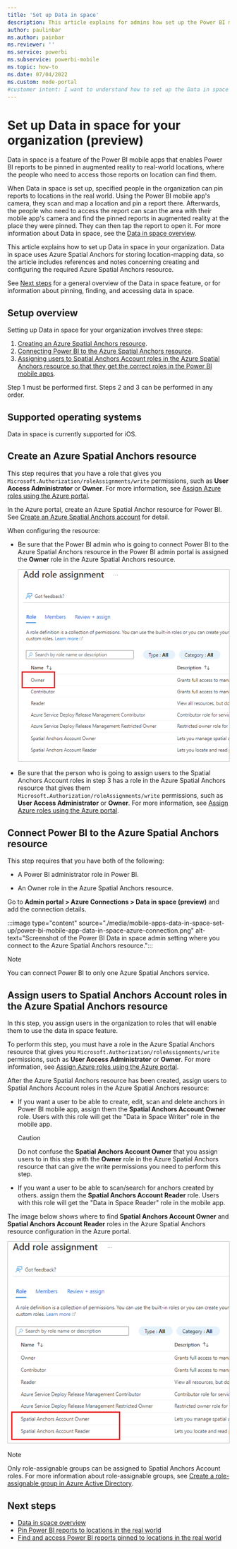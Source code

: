 ```yaml
---
title: 'Set up Data in space'
description: This article explains for admins how set up the Power BI mobile app's Data in space feature in their organization.
author: paulinbar
ms.author: painbar
ms.reviewer: ''
ms.service: powerbi
ms.subservice: powerbi-mobile
ms.topic: how-to
ms.date: 07/04/2022
ms.custom: mode-portal
#customer intent: I want to understand how to set up the Data in space feature in my organization.
---
```

# Set up Data in space for your organization (preview)

Data in space is a feature of the Power BI mobile apps that enables Power BI reports to be pinned in augmented reality to real-world locations, where the people who need to access those reports on location can find them.

When Data in space is set up, specified people in the organization can pin reports to locations in the real world. Using the Power BI mobile app's camera, they scan and map a location and pin a report there. Afterwards, the people who need to access the report can scan the area with their mobile app's camera and find the pinned reports in augmented reality at the place they were pinned. They can then tap the report to open it. For more information about Data in space, see the [Data in space overview](./mobile-apps-data-in-space-overview.md).

This article explains how to set up Data in space in your organization. Data in space uses Azure Spatial Anchors for storing location-mapping data, so the article includes references and notes concerning creating and configuring the required Azure Spatial Anchors resource.

See [Next steps](#next-steps) for a general overview of the Data in space feature, or for information about pinning, finding, and accessing data in space.

## Setup overview

Setting up Data in space for your organization involves three steps:

1. [Creating an Azure Spatial Anchors resource](#create-an-azure-spatial-anchors-resource).
1. [Connecting Power BI to the Azure Spatial Anchors resource](#connect-power-bi-to-the-azure-spatial-anchors-resource).
1. [Assigning users to Spatial Anchors Account roles in the Azure Spatial Anchors resource so that they get the correct roles in the Power BI mobile apps](#assign-users-to-spatial-anchors-account-roles-in-the-azure-spatial-anchors-resource).

Step 1 must be performed first. Steps 2 and 3 can be performed in any order.

## Supported operating systems

Data in space is currently supported for iOS.

## Create an Azure Spatial Anchors resource

This step requires that you have a role that gives you `Microsoft.Authorization/roleAssignments/write` permissions, such as **User Access Administrator** or **Owner**. For more information, see [Assign Azure roles using the Azure portal](/azure/role-based-access-control/role-assignments-portal?tabs=current).

In the Azure portal, create an Azure Spatial Anchor resource for Power BI. See [Create an Azure Spatial Anchors account](/azure/spatial-anchors/how-tos/create-asa-account?tabs=azure-portal) for detail.

When configuring the resource:

* Be sure that the Power BI admin who is going to connect Power BI to the Azure Spatial Anchors resource in the Power BI admin portal is assigned the **Owner** role in the Azure Spatial Anchors resource.

    ![Screenshot of the Owner role in the Azure Spatial Anchors resource.](./media/mobile-apps-data-in-space-set-up/power-bi-mobile-app-data-in-space-resource-owner-role.png)

* Be sure that the person who is going to assign users to the Spatial Anchors Account roles in step 3 has a role in the Azure Spatial Anchors resource that gives them `Microsoft.Authorization/roleAssignments/write` permissions, such as **User Access Administrator** or **Owner**. For more information, see [Assign Azure roles using the Azure portal](/azure/role-based-access-control/role-assignments-portal?tabs=current).

## Connect Power BI to the Azure Spatial Anchors resource

This step requires that you have both of the following:

* A Power BI administrator role in Power BI.

* An Owner role in the Azure Spatial Anchors resource.

Go to **Admin portal > Azure Connections > Data in space (preview)** and add the connection details.

:::image type="content" source="./media/mobile-apps-data-in-space-set-up/power-bi-mobile-app-data-in-space-azure-connection.png" alt-text="Screenshot of the Power BI Data in space admin setting where you connect to the Azure Spatial Anchors resource.":::

>[!NOTE]
> You can connect Power BI to only one Azure Spatial Anchors service.

## Assign users to Spatial Anchors Account roles in the Azure Spatial Anchors resource

In this step, you assign users in the organization to roles that will enable them to use the data in space feature.

To perform this step, you must have a role in the Azure Spatial Anchors resource that gives you `Microsoft.Authorization/roleAssignments/write` permissions, such as **User Access Administrator** or **Owner**. For more information, see [Assign Azure roles using the Azure portal](/azure/role-based-access-control/role-assignments-portal?tabs=current).

After the Azure Spatial Anchors resource has been created, assign users to Spatial Anchors Account roles in the Azure Spatial Anchors resource:

* If you want a user to be able to create, edit, scan and delete anchors in Power BI mobile app, assign them the **Spatial Anchors Account Owner** role. Users with this role will get the "Data in Space Writer" role in the mobile app.

    >[!CAUTION]
    > Do not confuse the **Spatial Anchors Account Owner** that you assign users to in this step with the **Owner** role in the Azure Spatial Anchors resource that can give the write permissions you need to perform this step.

* If you want a user to be able to scan/search for anchors created by others. assign them the **Spatial Anchors Account Reader** role. Users with this role will get the "Data in Space Reader" role in the mobile app.

The image below shows where to find **Spatial Anchors Account Owner** and **Spatial Anchors Account Reader** roles in the Azure Spatial Anchors resource configuration in the Azure portal.

![Screenshot of Azure Spatial Anchors roles in Azure portal.](./media/mobile-apps-data-in-space-set-up/power-bi-mobile-app-data-in-space-spatial-anchors-roles.png)

>[!NOTE]
> Only role-assignable groups can be assigned to Spatial Anchors Account roles. For more information about role-assignable groups, see [Create a role-assignable group in Azure Active Directory](/azure/active-directory/roles/groups-create-eligible).

## Next steps

* [Data in space overview](mobile-apps-data-in-space-overview.md)
* [Pin Power BI reports to locations in the real world](mobile-apps-data-in-space-pin-reports.md)
* [Find and access Power BI reports pinned to locations in the real world](mobile-apps-data-in-space-find-pinned-reports.md)